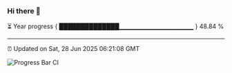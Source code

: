 ### Hi there 👋

⏳ Year progress { ██████████████▁▁▁▁▁▁▁▁▁▁▁▁▁▁▁▁ } 48.84 %

---

⏰ Updated on Sat, 28 Jun 2025 06:21:08 GMT

![Progress Bar CI](https://github.com/liununu/liununu/workflows/Progress%20Bar%20CI/badge.svg)
